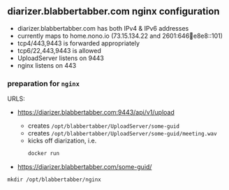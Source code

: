 ## diarizer.blabbertabber.com nginx configuration

* diarizer.blabbertabber.com has both IPv4 & IPv6 addresses
* currently maps to home.nono.io (73.15.134.22 and 2601:646:100:e8e8::101)
* tcp4/443,9443 is forwarded appropriately
* tcp6/22,443,9443 is allowed
* UploadServer listens on 9443
* nginx listens on 443

### preparation for `nginx`

URLS:

* <https://diarizer.blabbertabber.com:9443/api/v1/upload>
  * creates `/opt/blabbertabber/UploadServer/some-guid`
  * creates `/opt/blabbertabber/UploadServer/some-guid/meeting.wav`
  * kicks off diarization, i.e.
    ```bash
    docker run
    ```

* <https://diarizer.blabbertabber.com/some-guid/>

```
mkdir /opt/blabbertabber/nginx
